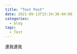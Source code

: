 ```yaml
---
title: "Test Post"
date: 2021-09-13T15:34:30-04:00
categories:
  - blog
tags:
  - Test
---
```


連我連我
